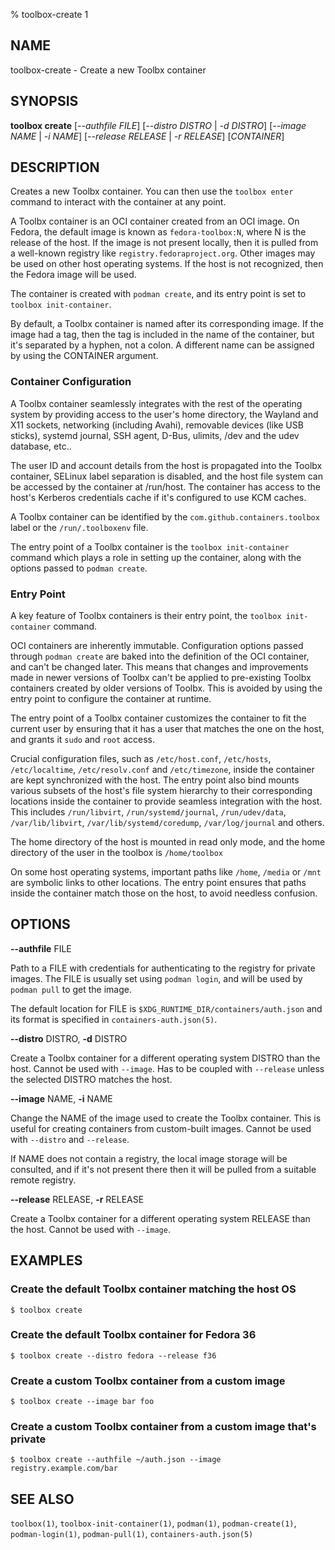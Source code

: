 % toolbox-create 1

## NAME
toolbox\-create - Create a new Toolbx container

## SYNOPSIS
**toolbox create** [*--authfile FILE*]
               [*--distro DISTRO* | *-d DISTRO*]
               [*--image NAME* | *-i NAME*]
               [*--release RELEASE* | *-r RELEASE*]
               [*CONTAINER*]

## DESCRIPTION

Creates a new Toolbx container. You can then use the `toolbox enter` command
to interact with the container at any point.

A Toolbx container is an OCI container created from an OCI image. On Fedora,
the default image is known as `fedora-toolbox:N`, where N is the release of
the host. If the image is not present locally, then it is pulled from a
well-known registry like `registry.fedoraproject.org`. Other images may be
used on other host operating systems. If the host is not recognized, then the
Fedora image will be used.

The container is created with `podman create`, and its entry point is set to
`toolbox init-container`.

By default, a Toolbx container is named after its corresponding image. If the
image had a tag, then the tag is included in the name of the container, but
it's separated by a hyphen, not a colon. A different name can be assigned by
using the CONTAINER argument.

### Container Configuration

A Toolbx container seamlessly integrates with the rest of the operating
system by providing access to the user's home directory, the Wayland and X11
sockets, networking (including Avahi), removable devices (like USB sticks),
systemd journal, SSH agent, D-Bus, ulimits, /dev and the udev database, etc..

The user ID and account details from the host is propagated into the Toolbx
container, SELinux label separation is disabled, and the host file system can
be accessed by the container at /run/host. The container has access to the
host's Kerberos credentials cache if it's configured to use KCM caches.

A Toolbx container can be identified by the `com.github.containers.toolbox`
label or the `/run/.toolboxenv` file.

The entry point of a Toolbx container is the `toolbox init-container` command
which plays a role in setting up the container, along with the options passed
to `podman create`.

### Entry Point

A key feature of Toolbx containers is their entry point, the `toolbox
init-container` command.

OCI containers are inherently immutable. Configuration options passed through
`podman create` are baked into the definition of the OCI container, and can't
be changed later. This means that changes and improvements made in newer
versions of Toolbx can't be applied to pre-existing Toolbx containers
created by older versions of Toolbx. This is avoided by using the entry point
to configure the container at runtime.

The entry point of a Toolbx container customizes the container to fit the
current user by ensuring that it has a user that matches the one on the host,
and grants it `sudo` and `root` access.

Crucial configuration files, such as `/etc/host.conf`, `/etc/hosts`,
`/etc/localtime`, `/etc/resolv.conf` and `/etc/timezone`, inside the container
are kept synchronized with the host. The entry point also bind mounts various
subsets of the host's file system hierarchy to their corresponding locations
inside the container to provide seamless integration with the host. This
includes `/run/libvirt`, `/run/systemd/journal`, `/run/udev/data`,
`/var/lib/libvirt`, `/var/lib/systemd/coredump`, `/var/log/journal` and others.

The home directory of the host is mounted in read only mode, and the home 
directory of the user in the toolbox is `/home/toolbox`

On some host operating systems, important paths like `/home`, `/media` or
`/mnt` are symbolic links to other locations. The entry point ensures that
paths inside the container match those on the host, to avoid needless
confusion.

## OPTIONS ##

**--authfile** FILE

Path to a FILE with credentials for authenticating to the registry for private
images. The FILE is usually set using `podman login`, and will be used by
`podman pull` to get the image.

The default location for FILE is `$XDG_RUNTIME_DIR/containers/auth.json` and
its format is specified in `containers-auth.json(5)`.

**--distro** DISTRO, **-d** DISTRO

Create a Toolbx container for a different operating system DISTRO than the
host. Cannot be used with `--image`. Has to be coupled with `--release` unless
the selected DISTRO matches the host.

**--image** NAME, **-i** NAME

Change the NAME of the image used to create the Toolbx container. This is
useful for creating containers from custom-built images. Cannot be used with
`--distro` and `--release`.

If NAME does not contain a registry, the local image storage will be
consulted, and if it's not present there then it will be pulled from a suitable
remote registry.

**--release** RELEASE, **-r** RELEASE

Create a Toolbx container for a different operating system RELEASE than the
host. Cannot be used with `--image`.

## EXAMPLES

### Create the default Toolbx container matching the host OS

```
$ toolbox create
```

### Create the default Toolbx container for Fedora 36

```
$ toolbox create --distro fedora --release f36
```

### Create a custom Toolbx container from a custom image

```
$ toolbox create --image bar foo
```

### Create a custom Toolbx container from a custom image that's private

```
$ toolbox create --authfile ~/auth.json --image registry.example.com/bar
```

## SEE ALSO

`toolbox(1)`, `toolbox-init-container(1)`, `podman(1)`, `podman-create(1)`, `podman-login(1)`, `podman-pull(1)`, `containers-auth.json(5)`
